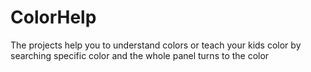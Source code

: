 # ColorHelp
The projects help you to understand colors or teach your kids color by searching specific color and the whole panel turns to the color
